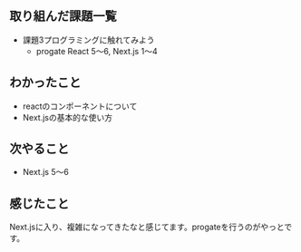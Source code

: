 ## 取り組んだ課題一覧
- 課題3プログラミングに触れてみよう
    - progate React 5〜6, Next.js 1〜4
## わかったこと
- reactのコンポーネントについて
- Next.jsの基本的な使い方
## 次やること
- Next.js 5〜6
## 感じたこと
Next.jsに入り、複雑になってきたなと感じてます。progateを行うのがやっとです。
